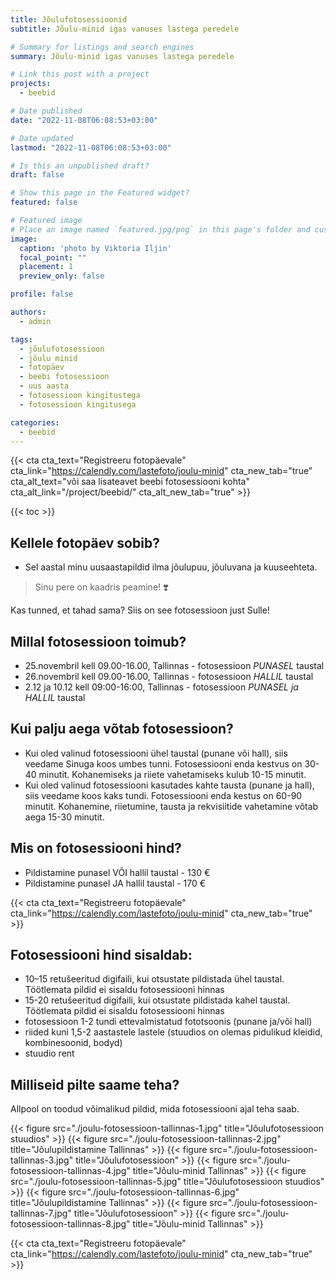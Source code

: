 ```yaml
---
title: Jõulufotosessioonid
subtitle: Jõulu-minid igas vanuses lastega peredele

# Summary for listings and search engines
summary: Jõulu-minid igas vanuses lastega peredele

# Link this post with a project
projects: 
  - beebid

# Date published
date: "2022-11-08T06:08:53+03:00"

# Date updated
lastmod: "2022-11-08T06:08:53+03:00"

# Is this an unpublished draft?
draft: false

# Show this page in the Featured widget?
featured: false

# Featured image
# Place an image named `featured.jpg/png` in this page's folder and customize its options here.
image:
  caption: 'photo by Viktoria Iljin'
  focal_point: ""
  placement: 1
  preview_only: false

profile: false

authors:
  - admin

tags:
  - jõulufotosessioon
  - jõulu minid
  - fotopäev
  - beebi fotosessioon
  - uus aasta
  - fotosessioon kingitustega
  - fotosessioon kingitusega

categories:
  - beebid
---
```

{{< cta cta_text="Registreeru fotopäevale" cta_link="https://calendly.com/lastefoto/joulu-minid" cta_new_tab="true" cta_alt_text="või saa lisateavet beebi fotosessiooni kohta" cta_alt_link="/project/beebid/" cta_alt_new_tab="true" >}}

{{< toc >}}

## Kellele fotopäev sobib?
- Sel aastal minu uusaastapildid ilma jõulupuu, jõuluvana ja kuuseehteta.
> Sinu pere on kaadris peamine! ❣️

Kas tunned, et tahad sama? Siis on see fotosessioon just Sulle!

## Millal fotosessioon toimub?
- 25.novembril kell 09.00-16.00, Tallinnas - fotosessioon _PUNASEL_ taustal
- 26.novembril kell 09.00-16.00, Tallinnas - fotosessioon _HALLIL_ taustal
- 2.12 ja 10.12 kell 09:00-16:00, Tallinnas - fotosessioon _PUNASEL ja HALLIL_ taustal

## Kui palju aega võtab fotosessioon?
- Kui oled valinud fotosessiooni ühel taustal (punane või hall), siis veedame Sinuga koos umbes tunni. Fotosessiooni enda kestvus on 30-40 minutit. Kohanemiseks ja riiete vahetamiseks kulub 10-15 minutit.
- Kui oled valinud fotosessiooni kasutades kahte tausta (punane ja hall), siis veedame koos kaks tundi. Fotosessiooni enda kestus on 60-90 minutit. Kohanemine, riietumine, tausta ja rekvisiitide vahetamine võtab aega 15-30 minutit.

## Mis on fotosessiooni hind?
- Pildistamine punasel VÕI hallil taustal - 130 €
- Pildistamine punasel JA hallil taustal - 170 €

{{< cta cta_text="Registreeru fotopäevale" cta_link="https://calendly.com/lastefoto/joulu-minid" cta_new_tab="true" >}}

## Fotosessiooni hind sisaldab:
- 10–15 retušeeritud digifaili, kui otsustate pildistada ühel taustal. Töötlemata pildid ei sisaldu fotosessiooni hinnas
- 15-20 retušeeritud digifaili, kui otsustate pildistada kahel taustal. Töötlemata pildid ei sisaldu fotosessiooni hinnas
- fotosessioon 1-2 tundi ettevalmistatud fototsoonis (punane ja/või hall)
- riided kuni 1,5-2 aastastele lastele (stuudios on olemas pidulikud kleidid, kombinesoonid, bodyd)
- stuudio rent

## Milliseid pilte saame teha?
Allpool on toodud võimalikud pildid, mida fotosessiooni ajal teha saab.

{{< figure src="./joulu-fotosessioon-tallinnas-1.jpg" title="Jõulufotosessioon stuudios" >}}
{{< figure src="./joulu-fotosessioon-tallinnas-2.jpg" title="Jõulupildistamine Tallinnas" >}}
{{< figure src="./joulu-fotosessioon-tallinnas-3.jpg" title="Jõulufotosessioon" >}}
{{< figure src="./joulu-fotosessioon-tallinnas-4.jpg" title="Jõulu-minid Tallinnas" >}}
{{< figure src="./joulu-fotosessioon-tallinnas-5.jpg" title="Jõulufotosessioon stuudios" >}}
{{< figure src="./joulu-fotosessioon-tallinnas-6.jpg" title="Jõulupildistamine Tallinnas" >}}
{{< figure src="./joulu-fotosessioon-tallinnas-7.jpg" title="Jõulufotosessioon" >}}
{{< figure src="./joulu-fotosessioon-tallinnas-8.jpg" title="Jõulu-minid Tallinnas" >}}

{{< cta cta_text="Registreeru fotopäevale" cta_link="https://calendly.com/lastefoto/joulu-minid" cta_new_tab="true" >}}